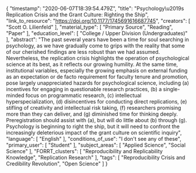 {
    "timestamp": "2020-06-07T18:39:54.479Z",
    "title": "Psychology\u2019s Replication Crisis and the Grant Culture: Righting the Ship",
    "link_to_resource": "https://doi.org/10.1177/1745691616687745",
    "creators": [
        "Scott O. Lilienfeld"
    ],
    "material_type": [
        "Primary Source",
        "Reading",
        "Paper"
    ],
    "education_level": [
        "College / Upper Division (Undergraduates)"
    ],
    "abstract": "The past several years have been a time for soul searching in psychology, as we have gradually come to grips with the reality that some of our cherished findings are less robust than we had assumed. Nevertheless, the replication crisis highlights the operation of psychological science at its best, as it reflects our growing humility. At the same time, institutional variables, especially the growing emphasis on external funding as an expectation or de facto requirement for faculty tenure and promotion, pose largely unappreciated hazards for psychological science, including (a) incentives for engaging in questionable research practices, (b) a single-minded focus on programmatic research, (c) intellectual hyperspecialization, (d) disincentives for conducting direct replications, (e) stifling of creativity and intellectual risk taking, (f) researchers promising more than they can deliver, and (g) diminished time for thinking deeply. Preregistration should assist with (a), but will do little about (b) through (g). Psychology is beginning to right the ship, but it will need to confront the increasingly deleterious impact of the grant culture on scientific inquiry",
    "language": [
        "English"
    ],
    "conditions_of_use": "I don't see any of these",
    "primary_user": [
        "Student"
    ],
    "subject_areas": [
        "Applied Science",
        "Social Science"
    ],
    "FORRT_clusters": [
        "Reproducibility and Replicability Knowledge",
        "Replication Research"
    ],
    "tags": [
        "Reproducibility Crisis and Credibility Revolution",
        "Open Science"
    ]
}